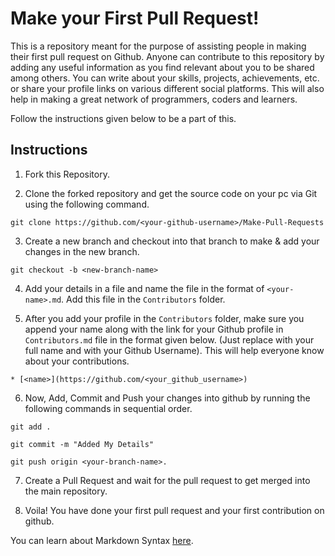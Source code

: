 # Make your First Pull Request!

This is a repository meant for the purpose of assisting people in making their first pull request on Github.
Anyone can contribute to this repository by adding any useful information as you find relevant about you to be shared among others. You can write about your skills, projects, achievements, etc. or share your profile links on various different social platforms. This will also help in making a great network of programmers, coders and learners.

Follow the instructions given below to be a part of this.


## Instructions

1. Fork this Repository.

2. Clone the forked repository and get the source code on your pc via Git using the following command.

```
git clone https://github.com/<your-github-username>/Make-Pull-Requests
```

3. Create a new branch and checkout into that branch to make & add your changes in the new branch.

```
git checkout -b <new-branch-name>
```

4. Add your details in a file and name the file in the format of `<your-name>.md`. Add this file in the `Contributors` folder. 

5. After you add your profile in the `Contributors` folder, make sure you append your name along with the link for your Github profile in `Contributors.md` file in the format given below. (Just replace **<name>** with your full name and **<your-username>** with your Github Username). This will help everyone know about your contributions.

```
* [<name>](https://github.com/<your_github_username>)
```

6. Now, Add, Commit and Push your changes into github by running the following commands in sequential order.

```
git add .

git commit -m "Added My Details"

git push origin <your-branch-name>.
```

7. Create a Pull Request and wait for the pull request to get merged into the main repository.

8. Voila! You have done your first pull request and your first contribution on github.


You can learn about Markdown Syntax [here](https://guides.github.com/features/mastering-markdown/).


